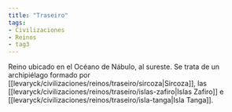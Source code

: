 ```yaml
---
title: "Traseiro"
tags:
- Civilizaciones
- Reinos
- tag3
---
```


Reino ubicado en el Océano de Nábulo, al sureste. Se trata de un archipiélago formado por [[levaryck/civilizaciones/reinos/traseiro/sircoza|Sircoza]], las [[levaryck/civilizaciones/reinos/traseiro/islas-zafiro|Islas Zafiro]] e [[levaryck/civilizaciones/reinos/traseiro/isla-tanga|Isla Tanga]].